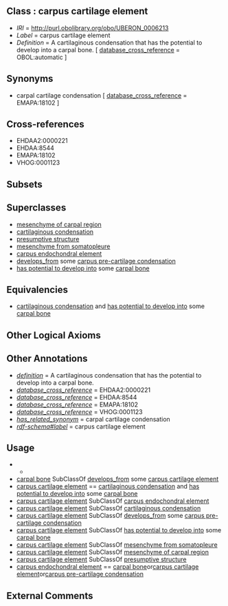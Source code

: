 
## Class : carpus cartilage element

 * *IRI* = http://purl.obolibrary.org/obo/UBERON_0006213
 * *Label* = carpus cartilage element
 * *Definition* = A cartilaginous condensation that has the potential to develop into a carpal bone. [ [database_cross_reference](../../ef/oboInOwl#hasDbXref.md) = OBOL:automatic ]

## Synonyms

 * carpal cartilage condensation [ [database_cross_reference](../../ef/oboInOwl#hasDbXref.md) = EMAPA:18102 ]

## Cross-references

 * EHDAA2:0000221
 * EHDAA:8544
 * EMAPA:18102
 * VHOG:0001123

## Subsets


## Superclasses

 * [mesenchyme of carpal region](../../UBERON/19/UBERON_0003319.md)
 * [cartilaginous condensation](../../UBERON/63/UBERON_0005863.md)
 * [presumptive structure](../../UBERON/98/UBERON_0006598.md)
 * [mesenchyme from somatopleure](../../UBERON/77/UBERON_0010377.md)
 * [carpus endochondral element](../../UBERON/49/UBERON_0015049.md)
 * [develops_from](../../RO/02/RO_0002202.md) some [carpus pre-cartilage condensation](../../UBERON/14/UBERON_0006214.md)
 * [has potential to develop into](../../RO/87/RO_0002387.md) some [carpal bone](../../UBERON/35/UBERON_0001435.md)

## Equivalencies

 * [cartilaginous condensation](../../UBERON/63/UBERON_0005863.md) and [has potential to develop into](../../RO/87/RO_0002387.md) some [carpal bone](../../UBERON/35/UBERON_0001435.md)

## Other Logical Axioms


## Other Annotations

 * *[definition](../../IAO/15/IAO_0000115.md)* = A cartilaginous condensation that has the potential to develop into a carpal bone.
 * *[database_cross_reference](../../ef/oboInOwl#hasDbXref.md)* = EHDAA2:0000221
 * *[database_cross_reference](../../ef/oboInOwl#hasDbXref.md)* = EHDAA:8544
 * *[database_cross_reference](../../ef/oboInOwl#hasDbXref.md)* = EMAPA:18102
 * *[database_cross_reference](../../ef/oboInOwl#hasDbXref.md)* = VHOG:0001123
 * *[has_related_synonym](../../ym/oboInOwl#hasRelatedSynonym.md)* = carpal cartilage condensation
 * *[rdf-schema#label](../../el/rdf-schema#label.md)* = carpus cartilage element

## Usage

 * -
 * [carpal bone](../../UBERON/35/UBERON_0001435.md) SubClassOf [develops_from](../../RO/02/RO_0002202.md) some [carpus cartilage element](../../UBERON/13/UBERON_0006213.md)
 * [carpus cartilage element](../../UBERON/13/UBERON_0006213.md) == [cartilaginous condensation](../../UBERON/63/UBERON_0005863.md) and [has potential to develop into](../../RO/87/RO_0002387.md) some [carpal bone](../../UBERON/35/UBERON_0001435.md)
 * [carpus cartilage element](../../UBERON/13/UBERON_0006213.md) SubClassOf [carpus endochondral element](../../UBERON/49/UBERON_0015049.md)
 * [carpus cartilage element](../../UBERON/13/UBERON_0006213.md) SubClassOf [cartilaginous condensation](../../UBERON/63/UBERON_0005863.md)
 * [carpus cartilage element](../../UBERON/13/UBERON_0006213.md) SubClassOf [develops_from](../../RO/02/RO_0002202.md) some [carpus pre-cartilage condensation](../../UBERON/14/UBERON_0006214.md)
 * [carpus cartilage element](../../UBERON/13/UBERON_0006213.md) SubClassOf [has potential to develop into](../../RO/87/RO_0002387.md) some [carpal bone](../../UBERON/35/UBERON_0001435.md)
 * [carpus cartilage element](../../UBERON/13/UBERON_0006213.md) SubClassOf [mesenchyme from somatopleure](../../UBERON/77/UBERON_0010377.md)
 * [carpus cartilage element](../../UBERON/13/UBERON_0006213.md) SubClassOf [mesenchyme of carpal region](../../UBERON/19/UBERON_0003319.md)
 * [carpus cartilage element](../../UBERON/13/UBERON_0006213.md) SubClassOf [presumptive structure](../../UBERON/98/UBERON_0006598.md)
 * [carpus endochondral element](../../UBERON/49/UBERON_0015049.md) == [carpal bone](../../UBERON/35/UBERON_0001435.md)or[carpus cartilage element](../../UBERON/13/UBERON_0006213.md)or[carpus pre-cartilage condensation](../../UBERON/14/UBERON_0006214.md)

## External Comments


